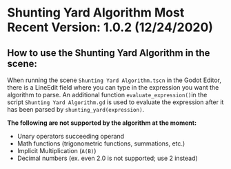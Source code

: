 # Shunting Yard Algorithm Most Recent Version: 1.0.2 (12/24/2020)

## How to use the Shunting Yard Algorithm in the scene:

When running the scene `Shunting Yard Algorithm.tscn` in the Godot Editor, there is a LineEdit field where you can type in the expression you want the algorithm to parse. An
additional function `evaluate_expression()`in the script `Shunting Yard Algorithm.gd` is used to evaluate the expression after it has been parsed by `shunting_yard(expression)`.

**The following are not supported by the algorithm at the moment:**
* Unary operators succeeding operand
* Math functions (trigonometric functions, summations, etc.)
* Implicit Multiplication (`A(B)`)
* Decimal numbers (ex. even 2.0 is not supported; use 2 instead)
